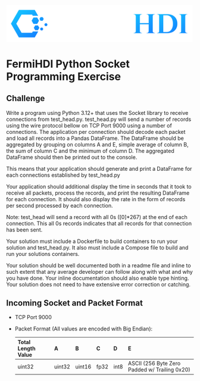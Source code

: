 <p align="left">
  <img src="https://github.com/FermiHDI/images/blob/main/logos/FermiHDI%20Logo%20Hz%20-%20Dark.png?raw=true" width="500" alt="logo"/>
</p>

# FermiHDI Python Socket Programming Exercise
## Challenge
Write a program using Python 3.12+ that uses the Socket library to receive connections from test_head.py.  test_head.py will send a number of records using the wire protocol bellow on TCP Port 9000 using a number of connections.  The application per connection should decode each packet and load all records into a Pandas DataFrame.  The DataFrame should be aggregated by grouping on columns A and E, simple average of column B, the sum of column C and the minimum of column D.  The aggregated DataFrame should then be printed out to the console.

This means that your application should generate and print a DataFrame for each connections established by test_head.py

Your application should additional display the time in seconds that it took to receive all packets, process the records, and print the resulting DataFrame for each connection.  It should also display the rate in the form of records per second processed by each connection.

Note: test_head will send a record with all 0s ([0]*267) at the end of each connection.  This all 0s records indicates that all records for that connection has been sent.

Your solution must include a Dockerfile to build containers to run your solution and test_head.py. It also must include a Compose file to build and run your solutions containers.

Your solution should be well documented both in a readme file and inline to such extent that any average developer can follow along with what and why you have done.  Your inline documentation should also enable type hinting.  Your solution does not need to have extensive error correction or catching.

## Incoming Socket and Packet Format
* TCP Port 9000
* Packet Format (All values are encoded with Big Endian): 

    | Total Length Value | A | B | C | D | E |
    | --- | --- | --- | --- | --- | --- |
    | uint32 | uint32 | uint16 | fp32 | int8 | ASCII (256 Byte Zero Padded w/ Trailing 0x20) |

